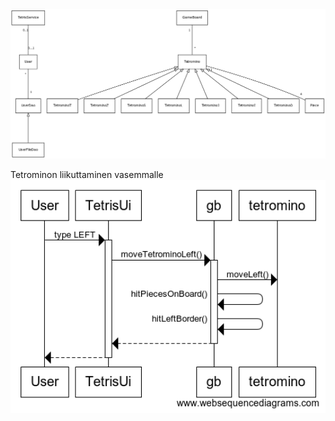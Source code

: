<img src= "https://github.com/idaliisa/otm-harjoitustyo/blob/master/dokumentointi/kuvat/luokkakaavio.png" width="800">








Tetrominon liikuttaminen vasemmalle
<img src= "https://github.com/idaliisa/otm-harjoitustyo/blob/master/dokumentointi/kuvat/Sekvenssikaavio.png" width="800">

